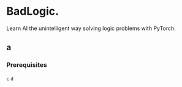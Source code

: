 # BadLogic.
Learn AI the unintelligent way solving logic problems with PyTorch. 

## a
### Prerequisites
`c`
```d```
